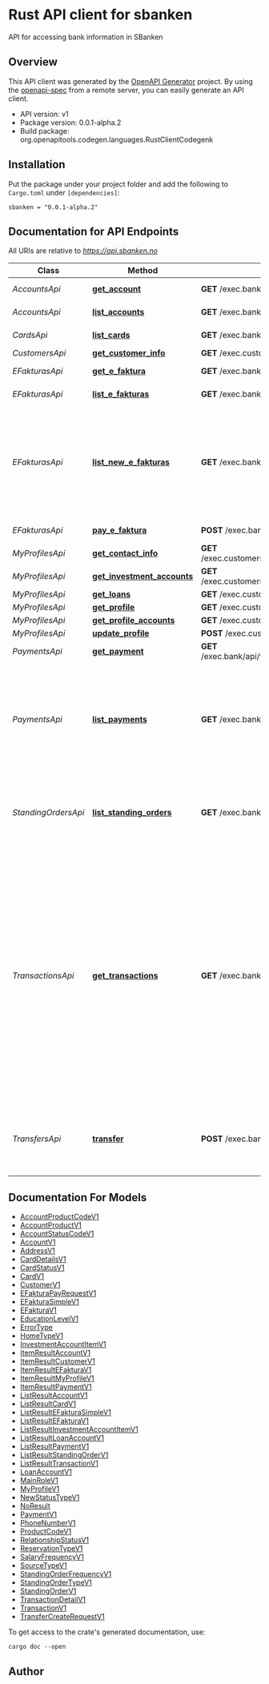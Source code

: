 # Rust API client for sbanken

API for accessing bank information in SBanken

## Overview

This API client was generated by the [OpenAPI Generator](https://openapi-generator.tech) project.  By using the [openapi-spec](https://openapis.org) from a remote server, you can easily generate an API client.

- API version: v1
- Package version: 0.0.1-alpha.2
- Build package: org.openapitools.codegen.languages.RustClientCodegenk

## Installation

Put the package under your project folder and add the following to `Cargo.toml` under `[dependencies]`:

```
sbanken = "0.0.1-alpha.2"
```

## Documentation for API Endpoints

All URIs are relative to *https://api.sbanken.no*

Class | Method | HTTP request | Description
------------ | ------------- | ------------- | -------------
*AccountsApi* | [**get_account**](docs/AccountsApi.md#get_account) | **GET** /exec.bank/api/v1/Accounts/{accountId} | Reads an account
*AccountsApi* | [**list_accounts**](docs/AccountsApi.md#list_accounts) | **GET** /exec.bank/api/v1/Accounts | Lists the accounts.
*CardsApi* | [**list_cards**](docs/CardsApi.md#list_cards) | **GET** /exec.bank/api/v1/Cards | Lists the cards.
*CustomersApi* | [**get_customer_info**](docs/CustomersApi.md#get_customer_info) | **GET** /exec.customers/api/v1/Customers | 
*EFakturasApi* | [**get_e_faktura**](docs/EFakturasApi.md#get_e_faktura) | **GET** /exec.bank/api/v1/EFakturas/{eFakturaId} | Read an eFaktura.
*EFakturasApi* | [**list_e_fakturas**](docs/EFakturasApi.md#list_e_fakturas) | **GET** /exec.bank/api/v1/EFakturas | List eFakturas.
*EFakturasApi* | [**list_new_e_fakturas**](docs/EFakturasApi.md#list_new_e_fakturas) | **GET** /exec.bank/api/v1/EFakturas/new | List eFakturas that have not yet been processed by the customer. These are considered \"new\".
*EFakturasApi* | [**pay_e_faktura**](docs/EFakturasApi.md#pay_e_faktura) | **POST** /exec.bank/api/v1/EFakturas | Pay an eFaktura.
*MyProfilesApi* | [**get_contact_info**](docs/MyProfilesApi.md#get_contact_info) | **GET** /exec.customers/api/v1/MyProfiles/contactinformation | 
*MyProfilesApi* | [**get_investment_accounts**](docs/MyProfilesApi.md#get_investment_accounts) | **GET** /exec.customers/api/v1/MyProfiles/investmentaccounts | 
*MyProfilesApi* | [**get_loans**](docs/MyProfilesApi.md#get_loans) | **GET** /exec.customers/api/v1/MyProfiles/loans | 
*MyProfilesApi* | [**get_profile**](docs/MyProfilesApi.md#get_profile) | **GET** /exec.customers/api/v1/MyProfiles/profile | 
*MyProfilesApi* | [**get_profile_accounts**](docs/MyProfilesApi.md#get_profile_accounts) | **GET** /exec.customers/api/v1/MyProfiles/accounts | 
*MyProfilesApi* | [**update_profile**](docs/MyProfilesApi.md#update_profile) | **POST** /exec.customers/api/v1/MyProfiles/profile | 
*PaymentsApi* | [**get_payment**](docs/PaymentsApi.md#get_payment) | **GET** /exec.bank/api/v1/Payments/{accountId}/{paymentId} | Read a payment.
*PaymentsApi* | [**list_payments**](docs/PaymentsApi.md#list_payments) | **GET** /exec.bank/api/v1/Payments/{accountId} | List the payments. These payments are awaiting processing. Payments are processed on the due date.
*StandingOrdersApi* | [**list_standing_orders**](docs/StandingOrdersApi.md#list_standing_orders) | **GET** /exec.bank/api/v1/StandingOrders/{accountId} | Lists the standing orders for repeated transfers and payments.
*TransactionsApi* | [**get_transactions**](docs/TransactionsApi.md#get_transactions) | **GET** /exec.bank/api/v1/Transactions/{accountId} | This operation returns the latest transactions of the given account within the time span set by the start and end date parameters.     Note that dateTime type parameters are relative to Central European Time (GMT+1); only the date part is relevant.
*TransfersApi* | [**transfer**](docs/TransfersApi.md#transfer) | **POST** /exec.bank/api/v1/Transfers | This operation executes a transfer between two accounts.


## Documentation For Models

 - [AccountProductCodeV1](docs/AccountProductCodeV1.md)
 - [AccountProductV1](docs/AccountProductV1.md)
 - [AccountStatusCodeV1](docs/AccountStatusCodeV1.md)
 - [AccountV1](docs/AccountV1.md)
 - [AddressV1](docs/AddressV1.md)
 - [CardDetailsV1](docs/CardDetailsV1.md)
 - [CardStatusV1](docs/CardStatusV1.md)
 - [CardV1](docs/CardV1.md)
 - [CustomerV1](docs/CustomerV1.md)
 - [EFakturaPayRequestV1](docs/EFakturaPayRequestV1.md)
 - [EFakturaSimpleV1](docs/EFakturaSimpleV1.md)
 - [EFakturaV1](docs/EFakturaV1.md)
 - [EducationLevelV1](docs/EducationLevelV1.md)
 - [ErrorType](docs/ErrorType.md)
 - [HomeTypeV1](docs/HomeTypeV1.md)
 - [InvestmentAccountItemV1](docs/InvestmentAccountItemV1.md)
 - [ItemResultAccountV1](docs/ItemResultAccountV1.md)
 - [ItemResultCustomerV1](docs/ItemResultCustomerV1.md)
 - [ItemResultEFakturaV1](docs/ItemResultEFakturaV1.md)
 - [ItemResultMyProfileV1](docs/ItemResultMyProfileV1.md)
 - [ItemResultPaymentV1](docs/ItemResultPaymentV1.md)
 - [ListResultAccountV1](docs/ListResultAccountV1.md)
 - [ListResultCardV1](docs/ListResultCardV1.md)
 - [ListResultEFakturaSimpleV1](docs/ListResultEFakturaSimpleV1.md)
 - [ListResultEFakturaV1](docs/ListResultEFakturaV1.md)
 - [ListResultInvestmentAccountItemV1](docs/ListResultInvestmentAccountItemV1.md)
 - [ListResultLoanAccountV1](docs/ListResultLoanAccountV1.md)
 - [ListResultPaymentV1](docs/ListResultPaymentV1.md)
 - [ListResultStandingOrderV1](docs/ListResultStandingOrderV1.md)
 - [ListResultTransactionV1](docs/ListResultTransactionV1.md)
 - [LoanAccountV1](docs/LoanAccountV1.md)
 - [MainRoleV1](docs/MainRoleV1.md)
 - [MyProfileV1](docs/MyProfileV1.md)
 - [NewStatusTypeV1](docs/NewStatusTypeV1.md)
 - [NoResult](docs/NoResult.md)
 - [PaymentV1](docs/PaymentV1.md)
 - [PhoneNumberV1](docs/PhoneNumberV1.md)
 - [ProductCodeV1](docs/ProductCodeV1.md)
 - [RelationshipStatusV1](docs/RelationshipStatusV1.md)
 - [ReservationTypeV1](docs/ReservationTypeV1.md)
 - [SalaryFrequencyV1](docs/SalaryFrequencyV1.md)
 - [SourceTypeV1](docs/SourceTypeV1.md)
 - [StandingOrderFrequencyV1](docs/StandingOrderFrequencyV1.md)
 - [StandingOrderTypeV1](docs/StandingOrderTypeV1.md)
 - [StandingOrderV1](docs/StandingOrderV1.md)
 - [TransactionDetailV1](docs/TransactionDetailV1.md)
 - [TransactionV1](docs/TransactionV1.md)
 - [TransferCreateRequestV1](docs/TransferCreateRequestV1.md)


To get access to the crate's generated documentation, use:

```
cargo doc --open
```

## Author



